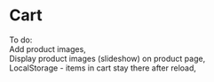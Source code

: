 # Cart
To do: <br/>
Add product images, <br/>
Display product images (slideshow) on product page, <br/>
LocalStorage - items in cart stay there after reload, <br/>
